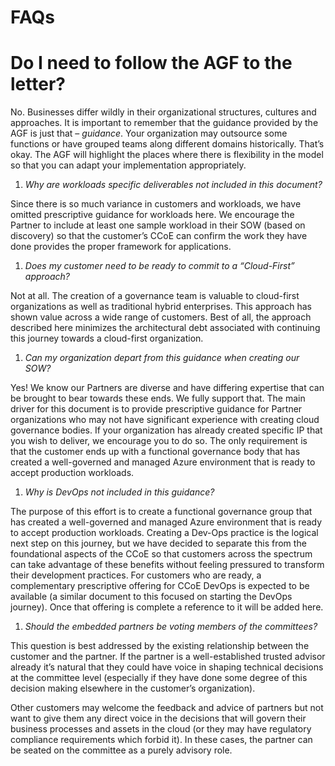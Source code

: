 FAQs
====

Do I need to follow the AGF to the letter?
==========================================

No. Businesses differ wildly in their organizational structures, cultures and
approaches. It is important to remember that the guidance provided by the AGF is
just that – *guidance*. Your organization may outsource some functions or have
grouped teams along different domains historically. That’s okay. The AGF will
highlight the places where there is flexibility in the model so that you can
adapt your implementation appropriately.

1.  *Why are workloads specific deliverables not included in this document?*

Since there is so much variance in customers and workloads, we have omitted
prescriptive guidance for workloads here. We encourage the Partner to include at
least one sample workload in their SOW (based on discovery) so that the
customer’s CCoE can confirm the work they have done provides the proper
framework for applications.

1.  *Does my customer need to be ready to commit to a “Cloud-First” approach?*

Not at all. The creation of a governance team is valuable to cloud-first
organizations as well as traditional hybrid enterprises. This approach has shown
value across a wide range of customers. Best of all, the approach described here
minimizes the architectural debt associated with continuing this journey towards
a cloud-first organization.

1.  *Can my organization depart from this guidance when creating our SOW?*

Yes! We know our Partners are diverse and have differing expertise that can be
brought to bear towards these ends. We fully support that. The main driver for
this document is to provide prescriptive guidance for Partner organizations who
may not have significant experience with creating cloud governance bodies. If
your organization has already created specific IP that you wish to deliver, we
encourage you to do so. The only requirement is that the customer ends up with a
functional governance body that has created a well-governed and managed Azure
environment that is ready to accept production workloads.

1.  *Why is DevOps not included in this guidance?*

The purpose of this effort is to create a functional governance group that has
created a well-governed and managed Azure environment that is ready to accept
production workloads. Creating a Dev-Ops practice is the logical next step on
this journey, but we have decided to separate this from the foundational aspects
of the CCoE so that customers across the spectrum can take advantage of these
benefits without feeling pressured to transform their development practices. For
customers who are ready, a complementary prescriptive offering for CCoE DevOps
is expected to be available (a similar document to this focused on starting the
DevOps journey). Once that offering is complete a reference to it will be added
here.

1.  *Should the embedded partners be voting members of the committees?*

This question is best addressed by the existing relationship between the
customer and the partner. If the partner is a well-established trusted advisor
already it’s natural that they could have voice in shaping technical decisions
at the committee level (especially if they have done some degree of this
decision making elsewhere in the customer’s organization).

Other customers may welcome the feedback and advice of partners but not want to
give them any direct voice in the decisions that will govern their business
processes and assets in the cloud (or they may have regulatory compliance
requirements which forbid it). In these cases, the partner can be seated on the
committee as a purely advisory role.
